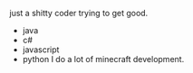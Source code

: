 just a shitty coder trying to get good. 
- java
- c#
- javascript
- python
I do a lot of minecraft development.
